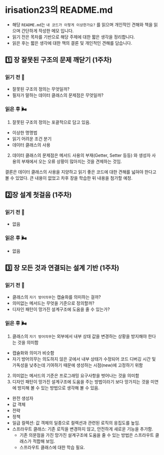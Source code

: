 # irisation23의 README.md

- 해당 `README.md`는 `내 코드가 이렇게 이상한가요?` 를 읽으며 개인적인 견해와 책을 읽으며 간단하게 작성한 메모 입니다.
- 읽기 전은 목차를 기반으로 해당 주제에 대한 짧은 생각을 정리합니다.
- 읽은 후는 짧은 생각에 대한 책의 결론 및 개인적인 견해를 담습니다.

## 1️⃣ 장 잘못된 구조의 문제 깨닫기 (1주차)

### 읽기 전 🦂

- 잘못된 구조의 정의는 무엇일까?
- 필자가 말하는 데이터 클래스의 문제점은 무엇일까?

### 읽은 후 🌬️

1. 잘못된 구조의 정의는 포괄적으로 담고 있음.
  - 이상한 명명법
  - 읽기 어려운 조건 분기
  - 데이터 클래스의 사용

2. 데이터 클래스의 문제점은 메서드 사용의 부재(Getter, Setter 등등) 와 생성자 사용의 부재에서 오는 오류 상황이 많아지는 것을 견제하는 것임.

결론은 데이터 클래스의 사용을 지양하고 읽기 좋은 코드에 대한 견해를 넓혀야 한다고 볼 수 있었다.
큰 내용이 없었고 차후 장을 학습한 뒤 내용을 첨가할 예정.

## 2️⃣장 설계 첫걸음 (1주차)

### 읽기 전 🦂

- 없음

### 읽은 후 🌬️

- 없음

## 3️⃣ 장 모든 것과 연결되는 설계 기반 (1주차)
                                   
### 읽기 전 🦂

- 클래스의 `자기 방어의무`는 캡슐화를 의미하는 걸까?
- 의미없는 메서드는 무엇을 기준으로 정의할까?
- 디자인 패턴이 망가진 설계구조에 도움을 줄 수 있는가?

### 읽은 후 🌬️

1. 클래스의 `자기 방어의무`는 외부에서 내부 상태 값을 변경하는 상황을 방지해야 한다는 것을 의미함
- 캡슐화와 의미가 비슷함
- 자기 방어의무는 의도하지 않은 곳에서 내부 상태가 수정되어 코드 디버깅 시간 및 가독성을 낮추는데 기여하기 때문에 생성하는 시점(new)에 고정하기 위함 

2. 의미없는 메서드의 기준은 프로그래밍 요구사항을 벗어나는 것을 의미함
3. 디자인 패턴이 망가진 설계구조에 도움을 주는 방법이라기 보다 망가지는 것을 미연에 방지해 볼 수 있는 방법으로 생각해 볼 수 있음.
- 완전 생성자
- 값 객체
- 전략
- 정책
- 일급 컬렉션: 값 객체의 일종으로 컬렉션과 관련된 로직의 응집도를 높임.
- 스프라우트 클래스: 기존 로직을 변경하지 않고, 안전하게 새로운 기능을 추가함.
  - 기존 의문점을 가진 망가진 설계구조에 도움을 줄 수 있는 방법은 스프라우트 클래스가 적합해 보임.
  - 스프라우트 클래스에 대한 학습 필요.